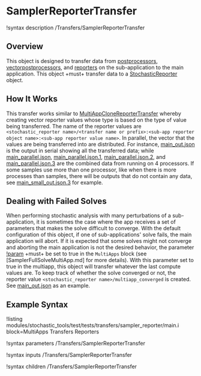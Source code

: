 # SamplerReporterTransfer

!syntax description /Transfers/SamplerReporterTransfer

## Overview

This object is designed to transfer data from [postprocessors](/Postprocessors/index.md), [vectorpostprocessors](/VectorPostprocessors/index.md), and [reporters](Reporters/index.md) on the sub-application to the main application. This object +must+ transfer data to a [StochasticReporter](/StochasticReporter.md) object.

## How It Works

This transfer works similar to [MultiAppCloneReporterTransfer](MultiAppCloneReporterTransfer.md) whereby creating vector reporter values whose type is based on the type of value being transferred. The name of the reporter values are `<stochastic_reporter name>/<transfer name or prefix>:<sub-app reporter object name>:<sub-app reporter value name>`. In parallel, the vector that the values are being transferred into are distributed. For instance, [main_out.json](sampler_reporter/gold/main_out.json) is the output in serial showing all the transferred data; while [main_parallel.json](sampler_reporter/gold/main_parallel.json), [main_parallel.json.1](sampler_reporter/gold/main_parallel.json.1), [main_parallel.json.2](sampler_reporter/gold/main_parallel.json.2), and [main_parallel.json.3](sampler_reporter/gold/main_parallel.json.3) are the combined data from running on 4 processors. If some samples use more than one processor, like when there is more processes than samples, there will be outputs that do not contain any data, see [main_small_out.json.3](sampler_reporter/gold/main_small_out.json.3) for example.


## Dealing with Failed Solves

When performing stochastic analysis with many perturbations of a sub-application, it is sometimes the case where the app receives a set of parameters that makes the solve difficult to converge. With the default configuration of this object, if one of sub-applications' solve fails, the main application will abort. If it is expected that some solves might not converge and aborting the main application is not the desired behavior, the parameter [!param](/MultiApps/SamplerFullSolveMultiApp/ignore_solve_not_converge) +must+ be set to true in the `MultiApps` block (see [SamplerFullSolveMultiApp.md] for more details). With this parameter set to true in the multiapp, this object will transfer whatever the last compute values are. To keep track of whether the solve converged or not, the reporter value `<stochastic_reporter name>/multiapp_converged` is created. See [main_out.json](sampler_reporter/gold/main_out.json) as an example.

## Example Syntax

!listing modules/stochastic_tools/test/tests/transfers/sampler_reporter/main.i block=MultiApps Transfers Reporters

!syntax parameters /Transfers/SamplerReporterTransfer

!syntax inputs /Transfers/SamplerReporterTransfer

!syntax children /Transfers/SamplerReporterTransfer
